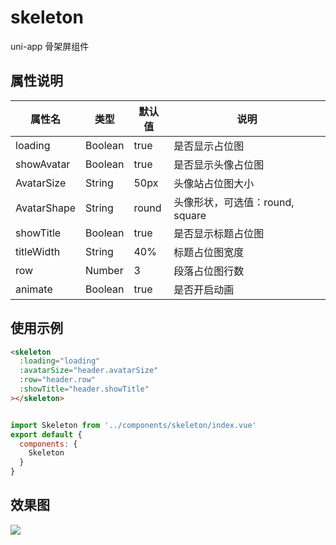 # skeleton
uni-app 骨架屏组件

## 属性说明

|属性名|类型|默认值|说明|
| -- | -- | --|--|
| loading | Boolean | true | 是否显示占位图 |
| showAvatar | Boolean | true | 是否显示头像占位图 |
| AvatarSize | String | 50px | 头像站占位图大小 |
| AvatarShape | String | round | 头像形状，可选值：round, square |
| showTitle | Boolean | true | 是否显示标题占位图 |
| titleWidth | String | 40% | 标题占位图宽度 |
| row | Number|  3 | 段落占位图行数 |
| animate | Boolean | true | 是否开启动画 |

## 使用示例

```html
<skeleton
  :loading="loading"
  :avatarSize="header.avatarSize"
  :row="header.row"
  :showTitle="header.showTitle"
></skeleton>

```

```javascript

import Skeleton from '../components/skeleton/index.vue'
export default {
  components: {
    Skeleton
  }
}
```

## 效果图

![](http://images.alisali.cn/img_20191014113211.png)
